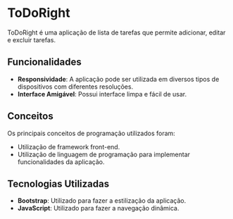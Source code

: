# ToDoRight
ToDoRight é uma aplicação de lista de tarefas que permite adicionar, editar e excluir tarefas.

## Funcionalidades
- **Responsividade**: A aplicação pode ser utilizada em diversos tipos de dispositivos com diferentes resoluções.
- **Interface Amigável**: Possui interface limpa e fácil de usar.

## Conceitos
Os principais conceitos de programação utilizados foram:
- Utilização de framework front-end.
- Utilização de linguagem de programação para implementar funcionalidades da aplicação.

## Tecnologias Utilizadas
- **Bootstrap**: Utilizado para fazer a estilização da aplicação.
- **JavaScript**: Utilizado para fazer a navegação dinâmica.